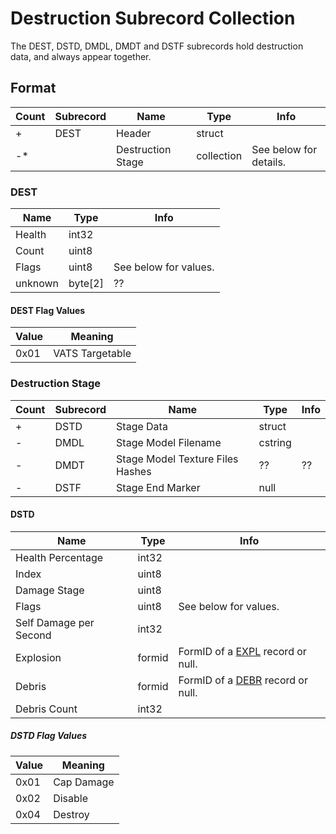 Destruction Subrecord Collection
============================

The DEST, DSTD, DMDL, DMDT and DSTF subrecords hold destruction data, and always appear together.

## Format

Count | Subrecord | Name | Type | Info
------|-------|------|------|-----
+ | DEST | Header | struct |
-* | | Destruction Stage | collection | See below for details.

### DEST

Name | Type | Info
-----|------|-----
Health | int32 |
Count | uint8 |
Flags | uint8 | See below for values.
unknown | byte[2] | ??

#### DEST Flag Values

Value | Meaning
------|--------
0x01 | VATS Targetable

### Destruction Stage

Count | Subrecord | Name | Type | Info
------|-------|------|------|-----
+ | DSTD | Stage Data | struct |
- | DMDL | Stage Model Filename | cstring |
- | DMDT | Stage Model Texture Files Hashes | ?? | ??
- | DSTF | Stage End Marker | null |


#### DSTD

Name | Type | Info
-----|------|-----
Health Percentage | int32 |
Index | uint8 |
Damage Stage | uint8 |
Flags | uint8 | See below for values.
Self Damage per Second | int32 |
Explosion | formid | FormID of a [EXPL](../EXPL.md) record or null.
Debris | formid | FormID of a [DEBR](../DEBR.md) record or null.
Debris Count | int32 |

##### DSTD Flag Values

Value | Meaning
------|--------
0x01 | Cap Damage
0x02 | Disable
0x04 | Destroy

